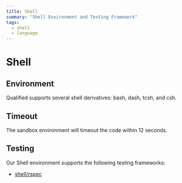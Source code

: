 ```yaml
---
title: Shell
summary: "Shell Environment and Testing Framework"
tags:
  - shell
  - language
---
```


# Shell

## Environment

Qualified supports several shell derivatives: bash, dash, tcsh, and csh.

## Timeout

The sandbox environment will timeout the code within 12 seconds.

## Testing

Our Shell environment supports the following testing frameworks:

- [shell/rspec](/kb/languages/shell/rspec)
